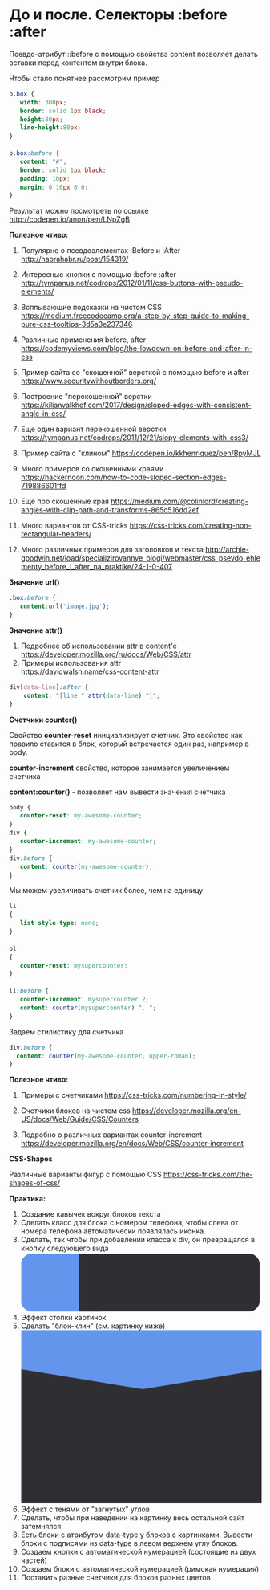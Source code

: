 # До и после. Селекторы :before :after

Псевдо-атрибут ::before с помощью свойства content позволяет делать вставки перед контентом внутри блока.

Чтобы стало понятнее рассмотрим пример

```css
p.box {
   width: 300px;
   border: solid 1px black;
   height:80px;
   line-height:80px;
}

p.box:before {
   content: "#";
   border: solid 1px black;
   padding: 10px;
   margin: 0 10px 0 0;
}
```

Результат можно посмотреть по ссылке
http://codepen.io/anon/pen/LNpZgB


**Полезное чтиво:**

1. Популярно о псевдоэлементах :Before и :After http://habrahabr.ru/post/154319/

2. Интересные кнопки с помощью :before :after
http://tympanus.net/codrops/2012/01/11/css-buttons-with-pseudo-elements/

3. Всплывающие подсказки на чистом CSS https://medium.freecodecamp.org/a-step-by-step-guide-to-making-pure-css-tooltips-3d5a3e237346 

4. Различные применения before, after
https://codemyviews.com/blog/the-lowdown-on-before-and-after-in-css

5. Пример сайта со "скошенной" версткой с помощью before и after https://www.securitywithoutborders.org/

6. Построение "перекошенной" верстки
https://kilianvalkhof.com/2017/design/sloped-edges-with-consistent-angle-in-css/

7. Еще один вариант перекошенной верстки
https://tympanus.net/codrops/2011/12/21/slopy-elements-with-css3/

8. Пример сайта с "клином"
https://codepen.io/kkhenriquez/pen/BpyMJL

9. Много примеров со скошенными краями https://hackernoon.com/how-to-code-sloped-section-edges-719886601ffd

10. Еще про скошенные края https://medium.com/@colinlord/creating-angles-with-clip-path-and-transforms-865c516dd2ef

11. Много вариантов от CSS-tricks
https://css-tricks.com/creating-non-rectangular-headers/

12. Много различных примеров для заголовков и текста http://archie-goodwin.net/load/specializirovannye_blogi/webmaster/css_psevdo_ehlementy_before_i_after_na_praktike/24-1-0-407


**Значение url()**

```css
.box:before {
   content:url('image.jpg');
}
```

**Значение attr()**

1. Подробнее об использовании attr в content'e  
https://developer.mozilla.org/ru/docs/Web/CSS/attr
2. Примеры использования attr  
https://davidwalsh.name/css-content-attr

```css
div[data-line]:after { 
	content: "[line " attr(data-line) "]"; 
}
```

**Счетчики counter()**

Свойство **counter-reset** инициализирует счетчик. Это свойство как правило ставится в блок, который встречается один раз, например в body.

**counter-increment** свойство, которое занимается увеличением счетчика

**content:counter()** - позволяет нам вывести значения счетчика

```css
body {
   counter-reset: my-awesome-counter;
}
div {
   counter-increment: my-awesome-counter;
}
div:before {
   content: counter(my-awesome-counter);
}
```

Мы можем увеличивать счетчик более, чем на единицу

```css
li
{
   list-style-type: none;
}

ol
{
   counter-reset: mysupercounter; 
}

li:before {
   counter-increment: mysupercounter 2;
   content: counter(mysupercounter) ". ";
}
```

Задаем стилистику для счетчика

```css
div:before {
  content: counter(my-awesome-counter, upper-roman);
}
```

**Полезное чтиво:**

1. Примеры с счетчиками
https://css-tricks.com/numbering-in-style/

2. Счетчики блоков на чистом css https://developer.mozilla.org/en-US/docs/Web/Guide/CSS/Counters

3. Подробно о различных вариантах counter-increment https://developer.mozilla.org/en/docs/Web/CSS/counter-increment


**CSS-Shapes**

Различные варианты фигур с помощью CSS
https://css-tricks.com/the-shapes-of-css/

**Практика:**

1. Создание кавычек вокруг блоков текста
2. Сделать класс для блока с номером телефона, чтобы слева от номера телефона автоматически появлялась иконка.
3. Сделать, так чтобы при добавлении класса к div, он превращался в кнопку следующего вида
![Двухцветная кнопка](pics/25_before_after/button.svg)
4. Эффект стопки картинок
5. Сделать "блок-клин" (см. картинку ниже)
![Двухцветная кнопка](pics/25_before_after/envelope.svg)
6. Эффект с тенями от "загнутых" углов
7. Сделать, чтобы при наведении на картинку весь остальной сайт затемнялся
8. Есть блоки с атрибутом data-type у блоков с картинками. Вывести блоки с подписями из data-type в левом верхнем углу блоков.
9. Создаем кнопки с автоматической нумерацией (состоящие из двух частей)
10. Создаем блоки с автоматической нумерацией (римская нумерация)
11. Поставить разные счетчики для блоков разных цветов



